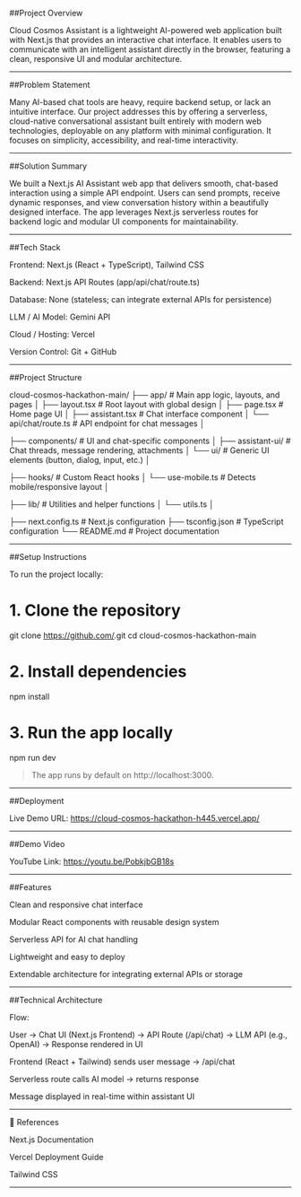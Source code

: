 ##Project Overview

Cloud Cosmos Assistant is a lightweight AI-powered web application built with Next.js that provides an interactive chat interface.
It enables users to communicate with an intelligent assistant directly in the browser, featuring a clean, responsive UI and modular architecture.


---
##Problem Statement

Many AI-based chat tools are heavy, require backend setup, or lack an intuitive interface.
Our project addresses this by offering a serverless, cloud-native conversational assistant built entirely with modern web technologies, deployable on any platform with minimal configuration.
It focuses on simplicity, accessibility, and real-time interactivity.


---

##Solution Summary

We built a Next.js AI Assistant web app that delivers smooth, chat-based interaction using a simple API endpoint.
Users can send prompts, receive dynamic responses, and view conversation history within a beautifully designed interface.
The app leverages Next.js serverless routes for backend logic and modular UI components for maintainability.


---

##Tech Stack

Frontend: Next.js (React + TypeScript), Tailwind CSS

Backend: Next.js API Routes (app/api/chat/route.ts)

Database: None (stateless; can integrate external APIs for persistence)

LLM / AI Model: Gemini API

Cloud / Hosting: Vercel

Version Control: Git + GitHub


---

##Project Structure

cloud-cosmos-hackathon-main/
├── app/                    # Main app logic, layouts, and pages
│   ├── layout.tsx          # Root layout with global design
│   ├── page.tsx            # Home page UI
│   ├── assistant.tsx       # Chat interface component
│   └── api/chat/route.ts   # API endpoint for chat messages
│

├── components/             # UI and chat-specific components
│   ├── assistant-ui/       # Chat threads, message rendering, attachments
│   └── ui/                 # Generic UI elements (button, dialog, input, etc.)
│

├── hooks/                  # Custom React hooks
│   └── use-mobile.ts       # Detects mobile/responsive layout
│

├── lib/                    # Utilities and helper functions
│   └── utils.ts
│

├── next.config.ts          # Next.js configuration
├── tsconfig.json           # TypeScript configuration
└── README.md               # Project documentation


---

##Setup Instructions

To run the project locally:

# 1. Clone the repository
git clone https://github.com/<your-repo-link>.git
cd cloud-cosmos-hackathon-main

# 2. Install dependencies
npm install

# 3. Run the app locally
npm run dev

> The app runs by default on http://localhost:3000.

---

##Deployment

Live Demo URL:
https://cloud-cosmos-hackathon-h445.vercel.app/

---

##Demo Video 

YouTube Link:
https://youtu.be/PobkjbGB18s


---

##Features

Clean and responsive chat interface

Modular React components with reusable design system

Serverless API for AI chat handling

Lightweight and easy to deploy

Extendable architecture for integrating external APIs or storage



---

 ##Technical Architecture

Flow:

User → Chat UI (Next.js Frontend)
     → API Route (/api/chat)
     → LLM API (e.g., OpenAI)
     → Response rendered in UI

Frontend (React + Tailwind) sends user message → /api/chat

Serverless route calls AI model → returns response

Message displayed in real-time within assistant UI


---



🧾 References

Next.js Documentation

Vercel Deployment Guide

Tailwind CSS




---
